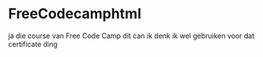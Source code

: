 # FreeCodecamphtml
ja die course van Free Code Camp dit can ik denk ik wel gebruiken voor dat certificate ding
